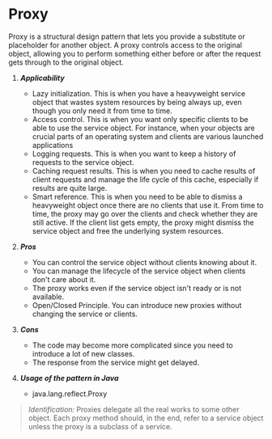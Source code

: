 # Proxy

Proxy is a structural design pattern that lets you provide a substitute or placeholder for another object.
A proxy controls access to the original object, allowing you to perform something either before or after the request gets through to the original object.

1. ___Applicability___
    * Lazy initialization. This is when you have a heavyweight service object that wastes system resources by being always up, even though you only need it from time to time.
    * Access control. This is when you want only specific clients to be able to use the service object.
      For instance, when your objects are crucial parts of an operating system and clients are various launched applications
    * Logging requests. This is when you want to keep a history of requests to the service object.
    * Caching request results. This is when you need to cache results of client requests and manage the life cycle of this cache, especially if results are quite large.
    * Smart reference. This is when you need to be able to dismiss a heavyweight object once there are no clients that use it.
      From time to time, the proxy may go over the clients and check whether they are still active. If the client list gets empty, the proxy might dismiss the service object and free the underlying system resources.

2. ___Pros___
    * You can control the service object without clients knowing about it.
    * You can manage the lifecycle of the service object when clients don't care about it.
    * The proxy works even if the service object isn't ready or is not available.
    * Open/Closed Principle. You can introduce new proxies without changing the service or clients.

3. ___Cons___
    * The code may become more complicated since you need to introduce a lot of new classes.
    * The response from the service might get delayed.

4. ___Usage of the pattern in Java___
    * java.lang.reflect.Proxy

> _Identification:_ Proxies delegate all the real works to some other object. Each proxy method should, in the end, refer to a service object unless the proxy is a subclass of a service.